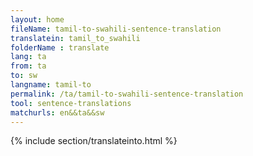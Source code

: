 ```yaml
---
layout: home
fileName: tamil-to-swahili-sentence-translation
translatein: tamil_to_swahili
folderName : translate
lang: ta
from: ta
to: sw
langname: tamil-to
permalink: /ta/tamil-to-swahili-sentence-translation
tool: sentence-translations
matchurls: en&&ta&&sw
---
```

{% include section/translateinto.html %}
